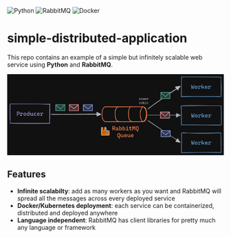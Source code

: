 ![Python](https://img.shields.io/badge/python-3670A0?style=for-the-badge&logo=python&logoColor=ffdd54) ![RabbitMQ](https://img.shields.io/badge/Rabbitmq-FF6600?style=for-the-badge&logo=rabbitmq&logoColor=white) ![Docker](https://img.shields.io/badge/docker-%230db7ed.svg?style=for-the-badge&logo=docker&logoColor=white)

# simple-distributed-application

This repo contains an example of a simple but infinitely scalable web service using **Python** and **RabbitMQ**.

![schema](/docs/infra_schema.png)

## Features

- **Infinite scalabilty**: add as many workers as you want and RabbitMQ will spread all the messages across every deployed service
- **Docker/Kubernetes deployment**: each service can be containerized, distributed and deployed anywhere
- **Language independent**: RabbitMQ has client libraries for pretty much any language or framework
